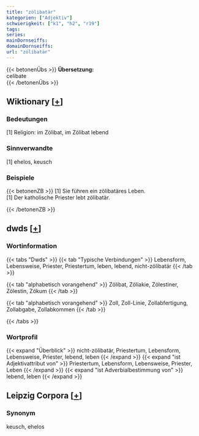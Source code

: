 ```yaml
---
title: "zölibatär"
kategorien: ["Adjektiv"]
schwierigkeit: ["k1", "h2", "r19"]
tags:
series:
mainDornseiffs:
domainDornseiffs:
url: "zölibatär"
---
```


{{< betonenÜbs >}}
**Übersetzung:**  
celibate  
{{< /betonenÜbs >}}

## Wiktionary [[+](https://de.wiktionary.org/wiki/zölibatär)]

### Bedeutungen
[1] Religion: im Zölibat, im Zölibat lebend  

### Sinnverwandte
[1] ehelos, keusch  

### Beispiele
{{< betonenZB >}}
[1] Sie führen ein zölibatäres Leben.  
[1] Der katholische Priester lebt zölibatär.  

{{< /betonenZB >}}


## dwds [[+](https://www.dwds.de/wb/zölibatär)]

### Wortinformation
{{< tabs "Dwds" >}}
{{< tab "Typische Verbindungen" >}}
Lebensform, Lebensweise, Priester, Priestertum, leben, lebend, nicht-zölibatär
{{< /tab >}}

{{< tab "alphabetisch vorangehend" >}}
Zölibat, Zöliakie, Zölestiner, Zölestin, Zökum
{{< /tab >}}

{{< tab "alphabetisch vorangehend" >}}
Zoll, Zoll-Linie, Zollabfertigung, Zollabgabe, Zollabkommen
{{< /tab >}}

{{< /tabs >}}

### Wortprofil
{{< expand "Überblick" >}} nicht-zölibatär, Priestertum, Lebensform, Lebensweise, Priester, lebend, leben {{< /expand >}}
{{< expand "ist Adjektivattribut von" >}} Priestertum, Lebensform, Lebensweise, Priester, Leben {{< /expand >}}
{{< expand "ist Adverbialbestimmung von" >}} lebend, leben {{< /expand >}}

## Leipzig Corpora [[+](https://corpora.uni-leipzig.de/en/res?word=zölibatär&corpusId=deu_newscrawl-public_2018)]


### Synonym
keusch, ehelos

